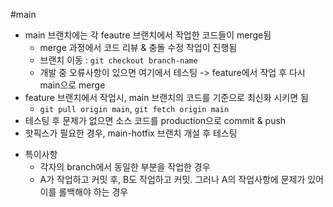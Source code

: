 #main
- main 브랜치에는 각 feautre 브랜치에서 작업한 코드들이 merge됨
  - merge 과정에서 코드 리뷰 & 충돌 수정 작업이 진행됨
  - 브랜치 이동 : `git checkout branch-name`
  - 개발 중 오류사항이 있으면 여기에서 테스팅 -> feature에서 작업 후 다시 main으로 merge
- feature 브랜치에서 작업시, main 브랜치의 코드를 기준으로 최신화 시키면 됨
  - `git pull origin main`, `git fetch origin main`
- 테스팅 후 문제가 없으면 소스 코드를 production으로 commit & push
- 핫픽스가 필요한 경우, main-hotfix 브랜치 개설 후 테스팅

  
* 특이사항
  - 각자의 branch에서 동일한 부분을 작업한 경우
  - A가 작업하고 커밋 후, B도 작업하고 커밋. 그러나 A의 작업사항에 문제가 있어 이를 롤백해야 하는 경우
